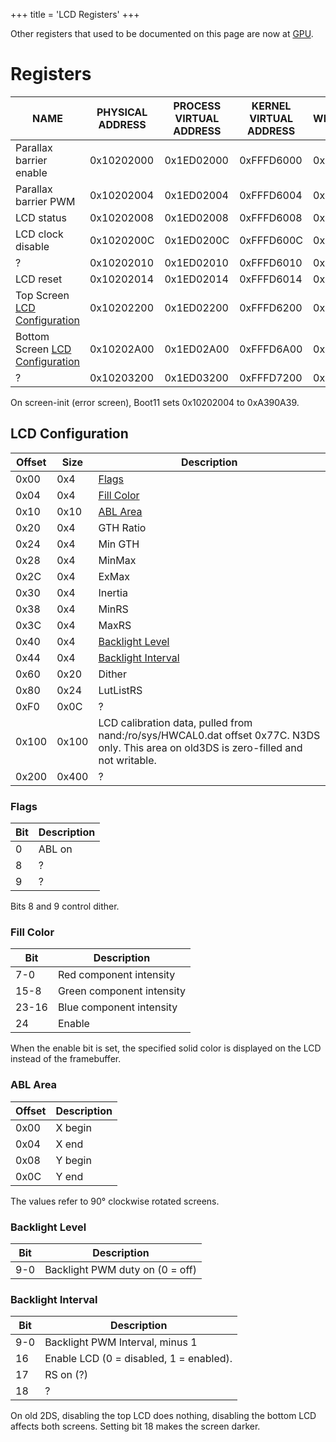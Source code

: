 +++
title = 'LCD Registers'
+++

Other registers that used to be documented on this page are now at [GPU](categories/GPU "wikilink").

# Registers

| NAME                                                             | PHYSICAL ADDRESS | PROCESS VIRTUAL ADDRESS | KERNEL VIRTUAL ADDRESS | WIDTH |
|------------------------------------------------------------------|------------------|-------------------------|------------------------|-------|
| Parallax barrier enable                                          | 0x10202000       | 0x1ED02000              | 0xFFFD6000             | 0x4   |
| Parallax barrier PWM                                             | 0x10202004       | 0x1ED02004              | 0xFFFD6004             | 0x4   |
| LCD status                                                       | 0x10202008       | 0x1ED02008              | 0xFFFD6008             | 0x4   |
| LCD clock disable                                                | 0x1020200C       | 0x1ED0200C              | 0xFFFD600C             | 0x4   |
| ?                                                                | 0x10202010       | 0x1ED02010              | 0xFFFD6010             | 0x4   |
| LCD reset                                                        | 0x10202014       | 0x1ED02014              | 0xFFFD6014             | 0x4   |
| Top Screen [LCD Configuration](#lcd_configuration "wikilink")    | 0x10202200       | 0x1ED02200              | 0xFFFD6200             | 0x600 |
| Bottom Screen [LCD Configuration](#lcd_configuration "wikilink") | 0x10202A00       | 0x1ED02A00              | 0xFFFD6A00             | 0x600 |
| ?                                                                | 0x10203200       | 0x1ED03200              | 0xFFFD7200             | 0x40  |

On screen-init (error screen), Boot11 sets 0x10202004 to 0xA390A39.

## LCD Configuration

| Offset | Size  | Description                                                                                                                             |
|--------|-------|-----------------------------------------------------------------------------------------------------------------------------------------|
| 0x00   | 0x4   | [Flags](#flags "wikilink")                                                                                                              |
| 0x04   | 0x4   | [Fill Color](#fill_color "wikilink")                                                                                                    |
| 0x10   | 0x10  | [ABL Area](#abl_area "wikilink")                                                                                                        |
| 0x20   | 0x4   | GTH Ratio                                                                                                                               |
| 0x24   | 0x4   | Min GTH                                                                                                                                 |
| 0x28   | 0x4   | MinMax                                                                                                                                  |
| 0x2C   | 0x4   | ExMax                                                                                                                                   |
| 0x30   | 0x4   | Inertia                                                                                                                                 |
| 0x38   | 0x4   | MinRS                                                                                                                                   |
| 0x3C   | 0x4   | MaxRS                                                                                                                                   |
| 0x40   | 0x4   | [Backlight Level](#backlight_level "wikilink")                                                                                          |
| 0x44   | 0x4   | [Backlight Interval](#backlight_interval "wikilink")                                                                                    |
| 0x60   | 0x20  | Dither                                                                                                                                  |
| 0x80   | 0x24  | LutListRS                                                                                                                               |
| 0xF0   | 0x0C  | ?                                                                                                                                       |
| 0x100  | 0x100 | LCD calibration data, pulled from nand:/ro/sys/HWCAL0.dat offset 0x77C. N3DS only. This area on old3DS is zero-filled and not writable. |
| 0x200  | 0x400 | ?                                                                                                                                       |

### Flags

| Bit | Description |
|-----|-------------|
| 0   | ABL on      |
| 8   | ?           |
| 9   | ?           |

Bits 8 and 9 control dither.

### Fill Color

| Bit   | Description               |
|-------|---------------------------|
| 7-0   | Red component intensity   |
| 15-8  | Green component intensity |
| 23-16 | Blue component intensity  |
| 24    | Enable                    |

When the enable bit is set, the specified solid color is displayed on
the LCD instead of the framebuffer.

### ABL Area

| Offset | Description |
|--------|-------------|
| 0x00   | X begin     |
| 0x04   | X end       |
| 0x08   | Y begin     |
| 0x0C   | Y end       |

The values refer to 90° clockwise rotated screens.

### Backlight Level

| Bit | Description                     |
|-----|---------------------------------|
| 9-0 | Backlight PWM duty on (0 = off) |

### Backlight Interval

| Bit | Description                             |
|-----|-----------------------------------------|
| 9-0 | Backlight PWM Interval, minus 1         |
| 16  | Enable LCD (0 = disabled, 1 = enabled). |
| 17  | RS on (?)                               |
| 18  | ?                                       |

On old 2DS, disabling the top LCD does nothing, disabling the bottom LCD
affects both screens. Setting bit 18 makes the screen darker.
